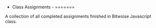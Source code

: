 - Class Assignments -
=======

A collection of all completed assignments finished in Bitwsise Javascript class.